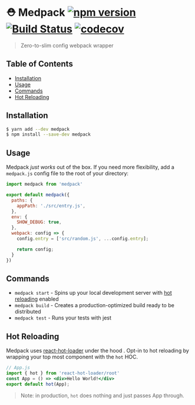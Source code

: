 # ⛑ Medpack [![npm version](https://badge.fury.io/js/medpack.svg)](http://badge.fury.io/js/medpack) [![Build Status](https://travis-ci.org/heydoctor/medpack.svg?branch=master)](https://travis-ci.org/heydoctor/medpack) [![codecov](https://codecov.io/gh/heydoctor/medpack/branch/master/graph/badge.svg)](https://codecov.io/gh/heydoctor/medpack)
> Zero-to-slim config webpack wrapper

## Table of Contents
  - [Installation](#installation)
  - [Usage](#usage)
  - [Commands](#commands)
  - [Hot Reloading](#hot-reloading)

## Installation
```sh
$ yarn add --dev medpack
$ npm install --save-dev medpack
```


## Usage
Medpack *just works* out of the box. If you need more flexibility, add a `medpack.js` config file to the root of your directory:

```js
import medpack from 'medpack'

export default medpack({
  paths: {
    appPath: './src/entry.js',
  },
  env: {
    SHOW_DEBUG: true,
  },
  webpack: config => {
    config.entry = ['src/random.js', ...config.entry];

    return config;
  }
})
```

## Commands
- `medpack start` - Spins up your local development server with [hot reloading](#hot-reloading) enabled
- `medpack build` - Creates a production-optimized build ready to be distributed
- `medpack test` - Runs your tests with jest

## Hot Reloading
Medpack uses [react-hot-loader](https://github.com/gaearon/react-hot-loader) under the hood . Opt-in to hot reloading by wrapping your top most component with the `hot` HOC.

```jsx
// App.js
import { hot } from 'react-hot-loader/root'
const App = () => <div>Hello World!</div>
export default hot(App);
```

> Note: in production, `hot` does nothing and just passes App through.
